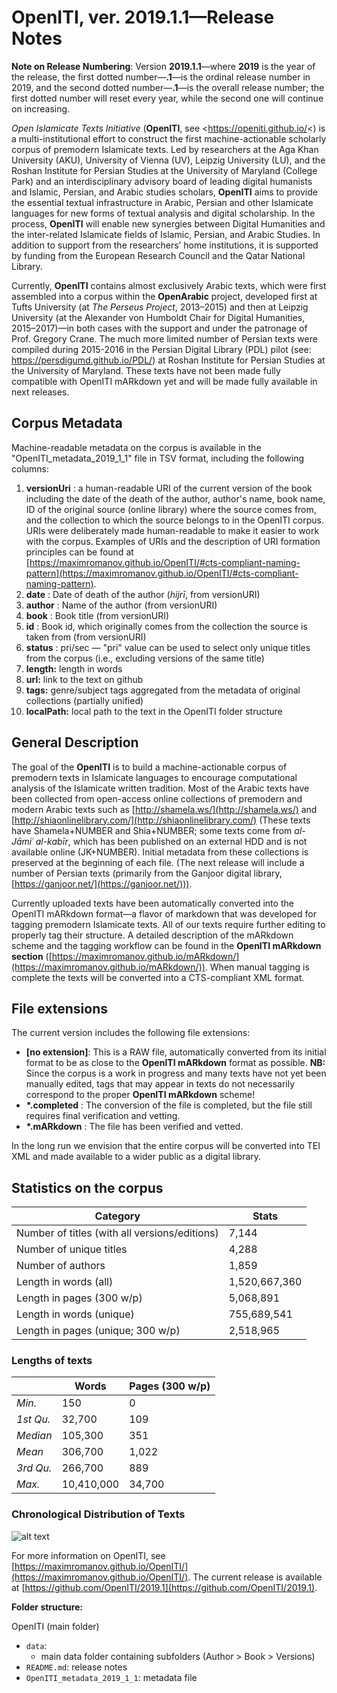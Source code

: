 # OpenITI, ver. 2019.1.1—Release Notes

**Note on Release Numbering**: Version **2019.1.1**—where **2019** is the year of the release, the first dotted number—**.1**—is the ordinal release number in 2019, and the second dotted number—**.1**—is the overall release number; the first dotted number will reset every year, while the second one will continue on increasing.

*Open Islamicate Texts Initiative* (**OpenITI**, see <https://openiti.github.io/<) is a multi-institutional effort to construct the first machine-actionable scholarly corpus of premodern Islamicate texts. Led by researchers at the Aga Khan University (AKU), University of Vienna (UV), Leipzig University (LU), and the Roshan Institute for Persian Studies at the University of Maryland (College Park) and an interdisciplinary advisory board of leading digital humanists and Islamic, Persian, and Arabic studies scholars, **OpenITI** aims to provide the essential textual infrastructure in Arabic, Persian and other Islamicate languages for new forms of textual analysis and digital scholarship. In the process, **OpenITI** will enable new synergies between Digital Humanities and the inter-related Islamicate fields of Islamic, Persian, and Arabic Studies. In addition to support from the researchers’ home institutions, it is supported by funding from the European Research Council and the Qatar National Library. 

Currently, **OpenITI** contains almost exclusively Arabic texts, which were first assembled into a corpus within the **OpenArabic** project, developed first at Tufts University (at *The Perseus Project*, 2013–2015) and then at Leipzig University (at the Alexander von Humboldt Chair for Digital Humanities, 2015–2017)—in both cases with the support and under the patronage of Prof. Gregory Crane. The much more limited number of Persian texts were compiled during 2015-2016 in the Persian Digital Library (PDL) pilot (see: <https://persdigumd.github.io/PDL/>) at Roshan Institute for Persian Studies at the University of Maryland. These texts have not been made fully compatible with OpenITI mARkdown yet and will be made fully available in next releases. 

## Corpus Metadata

Machine-readable metadata on the corpus is available in the &quot;OpenITI\_metadata\_2019\_1\_1&quot; file in TSV format, including the following columns:

1. **versionUri** : a human-readable URI of the current version of the book including the date of the death of the author, author&#39;s name, book name, ID of the original source (online library) where the source comes from, and the collection to which the source belongs to in the OpenITI corpus. URIs were deliberately made human-readable to make it easier to work with the corpus. Examples of URIs and the description of URI formation principles can be found at [https://maximromanov.github.io/OpenITI/#cts-compliant-naming-pattern](https://maximromanov.github.io/OpenITI/#cts-compliant-naming-pattern).
2. **date** : Date of death of the author (_hijrī_, from versionURI)
3. **author** : Name of the author (from versionURI)
4. **book** : Book title (from versionURI)
5. **id** : Book id, which originally comes from the collection the source is taken from (from versionURI)
6. **status** : pri/sec — &quot;pri&quot; value can be used to select only unique titles from the corpus (i.e., excluding versions of the same title)
7. **length:** length in words
8. **url:** link to the text on github
9. **tags:** genre/subject tags aggregated from the metadata of original collections (partially unified)
10. **localPath:** local path to the text in the OpenITI folder structure

## General Description

The goal of the **OpenITI** is to build a machine-actionable corpus of premodern texts in Islamicate languages to encourage computational analysis of the Islamicate written tradition. Most of the Arabic texts have been collected from open-access online collections of premodern and modern Arabic texts such as [http://shamela.ws/](http://shamela.ws/) and [http://shiaonlinelibrary.com/](http://shiaonlinelibrary.com/) (These texts have Shamela+NUMBER and Shia+NUMBER; some texts come from _al-Jāmiʿ al-kabīr_, which has been published on an external HDD and is not available online (JK+NUMBER). Initial metadata from these collections is preserved at the beginning of each file. (The next release will include a number of Persian texts (primarily from the Ganjoor digital library, [https://ganjoor.net/](https://ganjoor.net/))).

Currently uploaded texts have been automatically converted into the OpenITI mARkdown format—a flavor of markdown that was developed for tagging premodern Islamicate texts. All of our texts require further editing to properly tag their structure. A detailed description of the mARkdown scheme and the tagging workflow can be found in the **OpenITI mARkdown section** ([https://maximromanov.github.io/mARkdown/](https://maximromanov.github.io/mARkdown/)). When manual tagging is complete the texts will be converted into a CTS-compliant XML format.

## File extensions

The current version includes the following file extensions:

- **[no extension]**: This is a RAW file, automatically converted from its initial format to be as close to the **OpenITI mARkdown** format as possible. **NB:** Since the corpus is a work in progress and many texts have not yet been manually edited, tags that may appear in texts do not necessarily correspond to the proper **OpenITI mARkdown** scheme!
- **\*.completed** : The conversion of the file is completed, but the file still requires final verification and vetting.
- **\*.mARkdown** : The file has been verified and vetted. 

In the long run we envision that the entire corpus will be converted into TEI XML and made available to a wider public as a digital library.

## Statistics on the corpus

| **Category** | **Stats** |
| --- | --- |
| Number of titles (with all versions/editions) | 7,144 |
| Number of unique titles | 4,288 |
| Number of authors | 1,859 |
| Length in words (all) | 1,520,667,360 |
| Length in pages (300 w/p) | 5,068,891 |
| Length in words (unique) | 755,689,541 |
| Length in pages (unique; 300 w/p) | 2,518,965 |

### Lengths of texts

|  | **Words** | **Pages (300 w/p)** |
| --- | --- | --- |
| _Min._ | 150 | 0 |
| _1st Qu._ | 32,700 | 109 |
| _Median_ | 105,300 | 351 |
| _Mean_ | 306,700 | 1,022 |
| _3rd Qu._ | 266,700 | 889 |
| _Max._ | 10,410,000 | 34,700 |

### Chronological Distribution of Texts

 ![alt text](https://github.com/OpenITI/2019.1/blob/master/chrono_img.png?raw=true)

For more information on OpenITI, see [https://maximromanov.github.io/OpenITI/](https://maximromanov.github.io/OpenITI/). The current release is available at [https://github.com/OpenITI/2019.1](https://github.com/OpenITI/2019.1).

**Folder structure:**

OpenITI (main folder)

- `data`:
  - main data folder containing subfolders (Author > Book > Versions)
- `README.md`: release notes
- `OpenITI_metadata_2019_1_1`: metadata file
